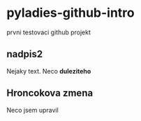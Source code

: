 # pyladies-github-intro
prvni testovaci github projekt

## nadpis2
Nejaky text. Neco **duleziteho**

## Hroncokova zmena
Neco jsem upravil
